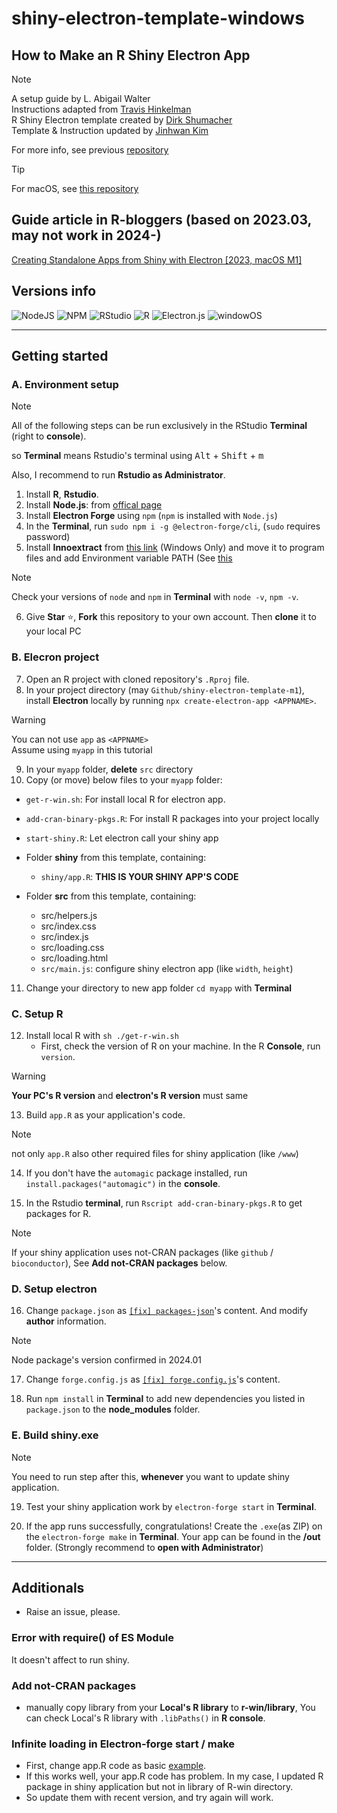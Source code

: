 # shiny-electron-template-windows

## How to Make an R Shiny Electron App

> [!NOTE] 
>
> A setup guide by L. Abigail Walter <br>
> Instructions adapted from <a href="https://www.travishinkelman.com/post/deploy-shiny-electron/">Travis Hinkelman</a> <br>
> R Shiny Electron template created by <a href="https://github.com/dirkschumacher/r-shiny-electron">Dirk Shumacher</a> <br>
> Template & Instruction updated by <a href="https://github.com/jhk0530" target = "_blank">Jinhwan Kim</a> <br>
> 
> For more info, see previous <a href = "https://github.com/lawalter/r-shiny-electron-app" target = "_blank">repository</a> <br>

> [!TIP]
> For macOS, see <a href ='https://github.com/zarathucorp/shiny-electron-template-m1' target = "_blank">this repository</a>

## Guide article in R-bloggers (based on 2023.03, may not work in 2024-)

<a href='https://www.r-bloggers.com/2023/03/creating-standalone-apps-from-shiny-with-electron-2023-macos-m1/' target ='_blank'>Creating Standalone Apps from Shiny with Electron [2023, macOS M1]</a>

## Versions info 
![NodeJS](https://img.shields.io/badge/node.js-20.11.0-6DA55F?style=for-the-badge&logo=node.js&logoColor=white)
![NPM](https://img.shields.io/badge/NPM-10.3.0-%23CB3837.svg?style=for-the-badge&logo=npm&logoColor=white)
![RStudio](https://img.shields.io/badge/RStudio-2023.12.0-4285F4?style=for-the-badge&logo=rstudio&logoColor=white)
![R](https://img.shields.io/badge/r-4.3.2-%23276DC3.svg?style=for-the-badge&logo=r&logoColor=white)
![Electron.js](https://img.shields.io/badge/Electron-7.2.0-191970?style=for-the-badge&logo=Electron&logoColor=white) 
![windowOS](https://img.shields.io/badge/windows-10-AAA?style=for-the-badge&logo=microsoft)

---

## Getting started

### A. Environment setup

> [!NOTE]
> All of the following steps can be run exclusively in the RStudio **Terminal** (right to **console**).
>
> so **Terminal** means Rstudio's terminal using <kbd>Alt</kbd> + <kbd>Shift</kbd> + <kbd>m</kbd>
>
> Also, I recommend to run **Rstudio as Administrator**.

1. Install **R**, **Rstudio**.
2. Install **Node.js**: from <a href = "https://nodejs.org/en/" target = "_blank"> offical page </a>
3. Install **Electron Forge** using `npm` (`npm` is installed with `Node.js`)
4. In the **Terminal**, run `sudo npm i -g @electron-forge/cli`, (`sudo` requires password)
5. Install **Innoextract** from <a href='https://constexpr.org/innoextract/' target ='_blank'>this link</a> (Windows Only) and move it to program files and add Environment variable PATH (See [this](https://stackoverflow.com/questions/53193489/path-variable-in-environmental-variable-accepts-only-one-path)

> [!NOTE]
> Check your versions of `node` and `npm` in **Terminal** with `node -v`, `npm -v`.

6. Give **Star** ⭐, **Fork** this repository to your own account. Then **clone** it to your local PC

### B. Elecron project

7.  Open an R project with cloned repository's `.Rproj` file.
8.  In your project directory (may `Github/shiny-electron-template-m1`), install **Electron** locally by running `npx create-electron-app <APPNAME>`.

> [!WARNING]
> You can not use `app` as `<APPNAME>` <br>
> Assume using `myapp` in this tutorial

9.  In your `myapp` folder, **delete** `src` directory
10.  Copy (or move) below files to your `myapp` folder:

-   `get-r-win.sh`: For install local R for electron app.
-   `add-cran-binary-pkgs.R`: For install R packages into your project locally
-   `start-shiny.R`: Let electron call your shiny app

-   Folder **shiny** from this template, containing:
    -  `shiny/app.R`: **THIS IS YOUR SHINY APP'S CODE**    

-   Folder **src** from this template, containing:         
    -   src/helpers.js     
    -   src/index.css     
    -   src/index.js     
    -   src/loading.css     
    -   src/loading.html     
    - `src/main.js`: configure shiny electron app (like `width`, `height`)

11. Change your directory to new app folder `cd myapp` with **Terminal**

### C. Setup R 

12. Install local R with `sh ./get-r-win.sh`
    -   First, check the version of R on your machine. In the R **Console**, run `version`.

> [!WARNING]
> **Your PC's R version** and **electron's R version** must same

13. Build `app.R` as your application's code.

> [!NOTE]
> not only `app.R` also other required files for shiny application (like `/www`)

14. If you don't have the `automagic` package installed, run `install.packages("automagic")` in the **console**.

15. In the Rstudio **terminal**, run `Rscript add-cran-binary-pkgs.R` to get packages for R.

> [!NOTE]
> If your shiny application uses not-CRAN packages (like `github` / `bioconductor`), See **Add not-CRAN packages** below.
> 

### D. Setup electron

16. Change `package.json` as <a target = "_blank" href='%5Bfix%5D%20package-json'>`[fix] packages-json`</a>'s content. And modify **author** information.

> [!NOTE]
> Node package's version confirmed in 2024.01

17. Change `forge.config.js` as <a target = "_blank" href = '/%5Bfix%5D%20forge-config-js'>`[fix] forge.config.js`</a>'s content. 

18. Run `npm install` in **Terminal** to add new dependencies you listed in `package.json` to the **node_modules** folder.

### E. Build shiny.exe

> [!NOTE]
> You need to run step after this, **whenever** you want to update shiny application.

19. Test your shiny application work by `electron-forge start` in **Terminal**.

20. If the app runs successfully, congratulations! Create the `.exe`(as ZIP) on the `electron-forge make` in **Terminal**. Your app can be found in the **/out** folder. (Strongly recommend to **open with Administrator**)

------------------------------------------------------------------------

## Additionals

- Raise an issue, please.

### Error with require() of ES Module

It doesn't affect to run shiny.

### Add not-CRAN packages

- manually copy library from your **Local's R library** to **r-win/library**, You can check Local's R library with `.libPaths()` in **R console**.

### Infinite loading in Electron-forge start / make

- First, change app.R code as basic [example](https://github.com/rstudio/shiny/blob/main/inst/examples/01_hello/app.R).
- If this works well, your app.R code has problem. In my case, I updated R package in shiny application but not in library of R-win directory. 
- So update them with recent version, and try again will work.  
